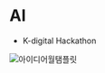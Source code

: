 # AI
- K-digital Hackathon

![아이디어월탬플릿](https://github.com/Fly-to-the-Sky/AI/assets/138555992/7b3ce713-ce43-4af4-ab09-8aa0439ce6b8)
